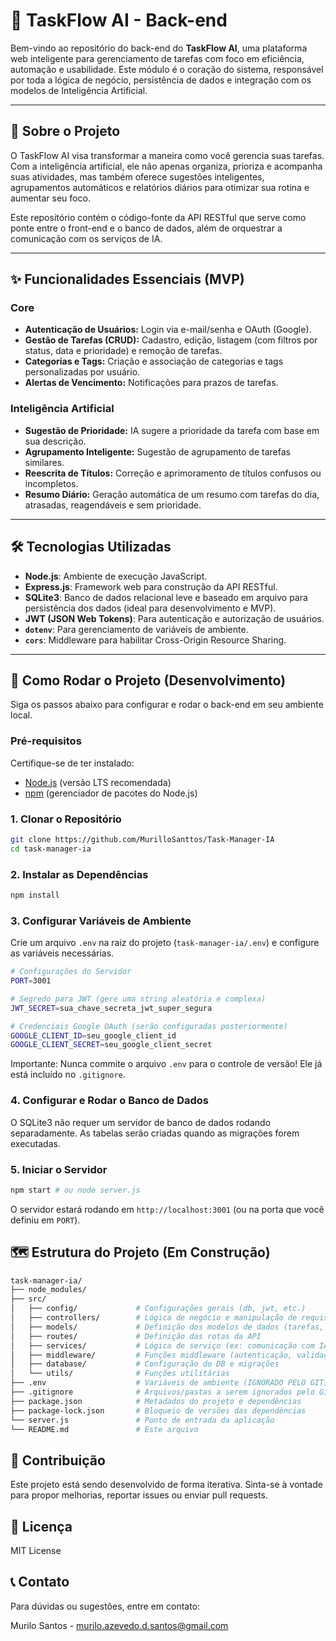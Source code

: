 # 🚀 TaskFlow AI - Back-end

Bem-vindo ao repositório do back-end do **TaskFlow AI**, uma plataforma web inteligente para gerenciamento de tarefas com foco em eficiência, automação e usabilidade. Este módulo é o coração do sistema, responsável por toda a lógica de negócio, persistência de dados e integração com os modelos de Inteligência Artificial.

---

## 🌟 Sobre o Projeto

O TaskFlow AI visa transformar a maneira como você gerencia suas tarefas. Com a inteligência artificial, ele não apenas organiza, prioriza e acompanha suas atividades, mas também oferece sugestões inteligentes, agrupamentos automáticos e relatórios diários para otimizar sua rotina e aumentar seu foco.

Este repositório contém o código-fonte da API RESTful que serve como ponte entre o front-end e o banco de dados, além de orquestrar a comunicação com os serviços de IA.

---

## ✨ Funcionalidades Essenciais (MVP)

### Core
* **Autenticação de Usuários:** Login via e-mail/senha e OAuth (Google).
* **Gestão de Tarefas (CRUD):** Cadastro, edição, listagem (com filtros por status, data e prioridade) e remoção de tarefas.
* **Categorias e Tags:** Criação e associação de categorias e tags personalizadas por usuário.
* **Alertas de Vencimento:** Notificações para prazos de tarefas.

### Inteligência Artificial
* **Sugestão de Prioridade:** IA sugere a prioridade da tarefa com base em sua descrição.
* **Agrupamento Inteligente:** Sugestão de agrupamento de tarefas similares.
* **Reescrita de Títulos:** Correção e aprimoramento de títulos confusos ou incompletos.
* **Resumo Diário:** Geração automática de um resumo com tarefas do dia, atrasadas, reagendáveis e sem prioridade.

---

## 🛠️ Tecnologias Utilizadas

* **Node.js**: Ambiente de execução JavaScript.
* **Express.js**: Framework web para construção da API RESTful.
* **SQLite3**: Banco de dados relacional leve e baseado em arquivo para persistência dos dados (ideal para desenvolvimento e MVP).
* **JWT (JSON Web Tokens)**: Para autenticação e autorização de usuários.
* **`dotenv`**: Para gerenciamento de variáveis de ambiente.
* **`cors`**: Middleware para habilitar Cross-Origin Resource Sharing.

---

## 🚀 Como Rodar o Projeto (Desenvolvimento)

Siga os passos abaixo para configurar e rodar o back-end em seu ambiente local.

### Pré-requisitos
Certifique-se de ter instalado:
* [Node.js](https://nodejs.org/en/download/) (versão LTS recomendada)
* [npm](https://www.npmjs.com/get-npm) (gerenciador de pacotes do Node.js)

### 1. Clonar o Repositório
```bash
git clone https://github.com/MurilloSanttos/Task-Manager-IA
cd task-manager-ia
```

### 2. Instalar as Dependências
```bash
npm install
```

### 3. Configurar Variáveis de Ambiente
Crie um arquivo `.env` na raiz do projeto (`task-manager-ia/.env`) e configure as variáveis necessárias.

```bash
# Configurações do Servidor
PORT=3001

# Segredo para JWT (gere uma string aleatória e complexa)
JWT_SECRET=sua_chave_secreta_jwt_super_segura

# Credenciais Google OAuth (serão configuradas posteriormente)
GOOGLE_CLIENT_ID=seu_google_client_id
GOOGLE_CLIENT_SECRET=seu_google_client_secret
```

Importante: Nunca commite o arquivo `.env` para o controle de versão! Ele já está incluído no `.gitignore`.

### 4. Configurar e Rodar o Banco de Dados
O SQLite3 não requer um servidor de banco de dados rodando separadamente. As tabelas serão criadas quando as migrações forem executadas.

### 5. Iniciar o Servidor
```bash
npm start # ou node server.js
```

O servidor estará rodando em `http://localhost:3001` (ou na porta que você definiu em `PORT`).

## 🗺️ Estrutura do Projeto (Em Construção)
```bash
task-manager-ia/
├── node_modules/
├── src/
│   ├── config/             # Configurações gerais (db, jwt, etc.)
│   ├── controllers/        # Lógica de negócio e manipulação de requisições
│   ├── models/             # Definição dos modelos de dados (tarefas, usuários, etc.)
│   ├── routes/             # Definição das rotas da API
│   ├── services/           # Lógica de serviço (ex: comunicação com IA, envio de e-mail)
│   ├── middleware/         # Funções middleware (autenticação, validação)
│   ├── database/           # Configuração do DB e migrações
│   └── utils/              # Funções utilitárias
├── .env                    # Variáveis de ambiente (IGNORADO PELO GIT)
├── .gitignore              # Arquivos/pastas a serem ignorados pelo Git
├── package.json            # Metadados do projeto e dependências
├── package-lock.json       # Bloqueio de versões das dependências
└── server.js               # Ponto de entrada da aplicação
└── README.md               # Este arquivo
```

## 🤝 Contribuição
Este projeto está sendo desenvolvido de forma iterativa. Sinta-se à vontade para propor melhorias, reportar issues ou enviar pull requests.

## 📄 Licença
MIT License 

## 📞 Contato
Para dúvidas ou sugestões, entre em contato:

Murilo Santos - murilo.azevedo.d.santos@gmail.com
